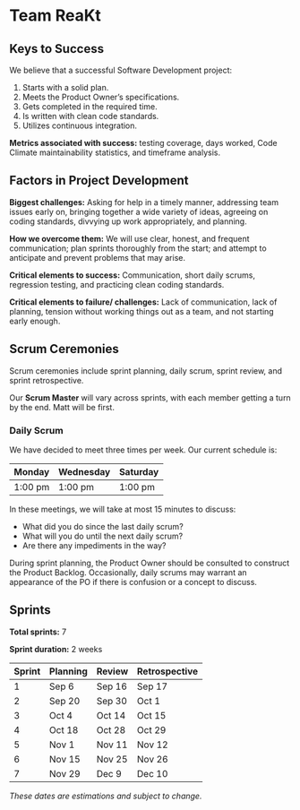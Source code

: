 # Team ReaKt

## Keys to Success
We believe that a successful Software Development project:
1. Starts with a solid plan.
2. Meets the Product Owner’s specifications.
3. Gets completed in the required time.
4. Is written with clean code standards.
5. Utilizes continuous integration.

**Metrics associated with success:** testing coverage, days worked, Code Climate maintainability statistics, and timeframe analysis.

## Factors in Project Development

**Biggest challenges:** Asking for help in a timely manner, addressing team issues early on, bringing together a wide variety of ideas, agreeing on coding standards, divvying up work appropriately, and planning.

**How we overcome them:** We will use clear, honest, and frequent communication; plan sprints thoroughly from the start; and attempt to anticipate and prevent problems that may arise.

**Critical elements to success:** Communication, short daily scrums, regression testing, and practicing clean coding standards.

**Critical elements to failure/ challenges:** Lack of communication, lack of planning, tension without working things out as a team, and not starting early enough.

## Scrum Ceremonies
Scrum ceremonies include sprint planning, daily scrum, sprint review, and sprint retrospective.

Our **Scrum Master** will vary across sprints, with each member getting a turn by the end. Matt will be first.

### Daily Scrum
We have decided to meet three times per week. Our current schedule is:

| Monday  | Wednesday | Saturday |
| ------- | --------- | -------- |
| 1:00 pm | 1:00 pm   | 1:00 pm  |

In these meetings, we will take at most 15 minutes to discuss:
* What did you do since the last daily scrum?
* What will you do until the next daily scrum?
* Are there any impediments in the way?

During sprint planning, the Product Owner should be consulted to construct the Product Backlog. Occasionally, daily scrums may warrant an appearance of the PO if there is confusion or a concept to discuss.

## Sprints
**Total sprints:** 7

**Sprint duration:** 2 weeks

| Sprint | Planning | Review | Retrospective |
| ------ | -------- | ------ | ------------- |
| 1 | Sep 6 | Sep 16 | Sep 17 |
| 2 | Sep 20 | Sep 30 | Oct 1 |
| 3 | Oct 4 | Oct 14 | Oct 15 |
| 4 | Oct 18 | Oct 28 | Oct 29 |
| 5 | Nov 1 | Nov 11 | Nov 12 |
| 6 | Nov 15 | Nov 25 | Nov 26 |
| 7 | Nov 29 | Dec 9 | Dec 10 |

*These dates are estimations and subject to change.*
